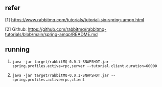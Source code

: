 
## refer
[1] https://www.rabbitmq.com/tutorials/tutorial-six-spring-amqp.html

[2] Github: https://github.com/rabbitmq/rabbitmq-tutorials/blob/main/spring-amqp/README.md

## running
1. `java -jar target/rabbitMQ-0.0.1-SNAPSHOT.jar --spring.profiles.active=rpc,server --tutorial.client.duration=60000`

2. `java -jar target/rabbitMQ-0.0.1-SNAPSHOT.jar --spring.profiles.active=rpc,client`
